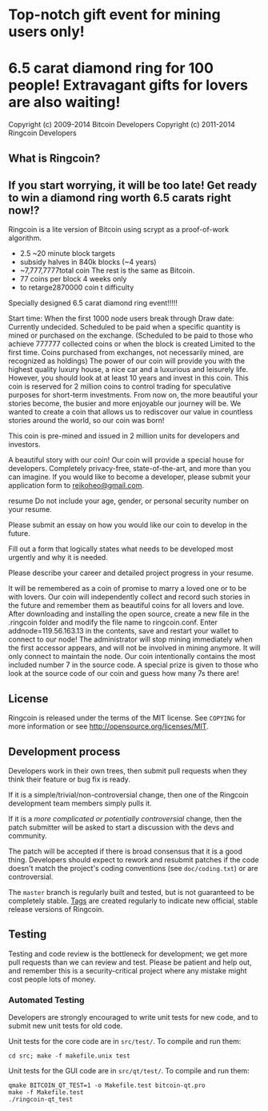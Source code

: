 
Top-notch gift event for mining users only!
===========================================
6.5 carat diamond ring for 100 people! Extravagant gifts for lovers are also waiting!
=======================================================================================


Copyright (c) 2009-2014 Bitcoin Developers
Copyright (c) 2011-2014 Ringcoin Developers

What is Ringcoin?
--------------------------------

If you start worrying, it will be too late! Get ready to win a diamond ring worth 6.5 carats right now!?
---------------------------------------------------------------------------------------------------------

Ringcoin is a lite version of Bitcoin using scrypt as a proof-of-work algorithm.
 - 2.5 ~20 minute block targets
 - subsidy halves in 840k blocks (~4 years)
 -  ~7,777,7777total coin
The rest is the same as Bitcoin.
 - 77 coins per block 4 weeks only
 -  to retarge2870000 coin t difficulty

Specially designed 6.5 carat diamond ring event!!!!!

Start time: When the first 1000 node users break through Draw date: Currently undecided. Scheduled to be paid when a specific quantity is mined or purchased on the exchange. (Scheduled to be paid to those who achieve 777777 collected coins or when the block is created Limited to the first time. Coins purchased from exchanges, not necessarily mined, are recognized as holdings)
The power of our coin will provide you with the highest quality luxury house, a nice car and a luxurious and leisurely life. However, you should look at at least 10 years and invest in this coin. This coin is reserved for 2 million coins to control trading for speculative purposes for short-term investments.
From now on, the more beautiful your stories become, the busier and more enjoyable our journey will be. We wanted to create a coin that allows us to rediscover our value in countless stories around the world, so our coin was born!

This coin is pre-mined and issued in 2 million units for developers and investors.

A beautiful story with our coin!
Our coin will provide a special house for developers. Completely privacy-free, state-of-the-art, and more than you can imagine. If you would like to become a developer, please submit your application form to reikoheo@gmail.com.

resume
Do not include your age, gender, or personal security number on your resume.

Please submit an essay on how you would like our coin to develop in the future.

Fill out a form that logically states what needs to be developed most urgently and why it is needed.

Please describe your career and detailed project progress in your resume.

It will be remembered as a coin of promise to marry a loved one or to be with lovers. Our coin will independently collect and record such stories in the future and remember them as beautiful coins for all lovers and love.
After downloading and installing the open source, create a new file in the .ringcoin folder and modify the file name to ringcoin.conf. Enter addnode=119.56.163.13 in the contents, save and restart your wallet to connect to our node! The administrator will stop mining immediately when the first accessor appears, and will not be involved in mining anymore. It will only connect to maintain the node.
Our coin intentionally contains the most included number 7 in the source code. A special prize is given to those who look at the source code of our coin and guess how many 7s there are!

License
-------

Ringcoin is released under the terms of the MIT license. See `COPYING` for more
information or see http://opensource.org/licenses/MIT.

Development process
-------------------

Developers work in their own trees, then submit pull requests when they think
their feature or bug fix is ready.

If it is a simple/trivial/non-controversial change, then one of the Ringcoin
development team members simply pulls it.

If it is a *more complicated or potentially controversial* change, then the patch
submitter will be asked to start a discussion with the devs and community.

The patch will be accepted if there is broad consensus that it is a good thing.
Developers should expect to rework and resubmit patches if the code doesn't
match the project's coding conventions (see `doc/coding.txt`) or are
controversial.

The `master` branch is regularly built and tested, but is not guaranteed to be
completely stable. [Tags](https://github.com/ringcoin-project/ringcoin/tags) are created
regularly to indicate new official, stable release versions of Ringcoin.

Testing
-------

Testing and code review is the bottleneck for development; we get more pull
requests than we can review and test. Please be patient and help out, and
remember this is a security-critical project where any mistake might cost people
lots of money.

### Automated Testing

Developers are strongly encouraged to write unit tests for new code, and to
submit new unit tests for old code.

Unit tests for the core code are in `src/test/`. To compile and run them:

    cd src; make -f makefile.unix test

Unit tests for the GUI code are in `src/qt/test/`. To compile and run them:

    qmake BITCOIN_QT_TEST=1 -o Makefile.test bitcoin-qt.pro
    make -f Makefile.test
    ./ringcoin-qt_test


